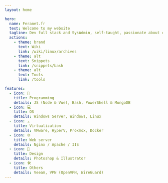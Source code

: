 ```yaml
---
layout: home

hero:
  name: Feranet.fr
  text: Welcome to my website
  tagline: Dev full stack and SysAdmin, self-taught, passionate about computers and new technologies.
  actions:
    - theme: brand
      text: Wiki
      link: /wiki/linux/archives
    - theme: alt
      text: Snippets
      link: /snippets/bash
    - theme: alt
      text: Tools
      link: /tools

features:
  - icon: 🚀
    title: Programming
    details: JS (Node & Vue), Bash, PowerShell & MongoDB
  - icon: 💻
    title: OS
    details: Windows Server, Windows, Linux
  - icon: ☁️
    title: Virtualization
    details: VMware, HyperV, Proxmox, Docker
  - icon: 🌐
    title: Web server
    details: Nginx / Apache / IIS
  - icon: 🎨
    title: Design
    details: Photoshop & Illustrator
  - icon: 🛠️
    title: Others
    details: Veeam, VPN (OpenVPN, WireGuard)
---
```


